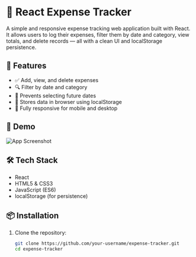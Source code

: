 # 💸 React Expense Tracker

A simple and responsive expense tracking web application built with React. It allows users to log their expenses, filter them by date and category, view totals, and delete records — all with a clean UI and localStorage persistence.

## 🚀 Features

- ✅ Add, view, and delete expenses
- 🔍 Filter by date and category
- 📅 Prevents selecting future dates
- 💾 Stores data in browser using localStorage
- 📱 Fully responsive for mobile and desktop

## 📸 Demo

![App Screenshot](screenshot.png) <!-- Replace with your actual screenshot file or link -->

## 🛠️ Tech Stack

- React
- HTML5 & CSS3
- JavaScript (ES6)
- localStorage (for persistence)

## 📦 Installation

1. Clone the repository:
   ```bash
   git clone https://github.com/your-username/expense-tracker.git
   cd expense-tracker
